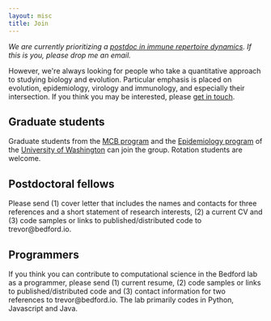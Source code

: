 ```yaml
---
layout: misc
title: Join
---
```


*We are currently prioritizing a [postdoc in immune repertoire dynamics](/blog/postdoc-repertoire-dynamics/). If this is you, please drop me an email.*

However, we're always looking for people who take a quantitative approach to studying biology and evolution.  Particular emphasis is placed on evolution, epidemiology, virology and immunology, and especially their intersection.  If you think you may be interested, please [get in touch](http://bedford.io/misc/contact/).

## Graduate students

Graduate students from the [MCB program](https://depts.washington.edu/mcb/) and the [Epidemiology program](http://depts.washington.edu/epidem/doctor-philosophy-phd) of the [University of Washington](http://www.washington.edu/) can join the group.  Rotation students are welcome.

## Postdoctoral fellows

Please send (1) cover letter that includes the names and contacts for three references and a short statement of research interests, (2) a current CV and (3) code samples or links to published/distributed code to trevor<span style="display:none">obfuscate</span>@bedford.io.

## Programmers

If you think you can contribute to computational science in the Bedford lab as a programmer, please send (1) current resume, (2) code samples or links to published/distributed code and (3) contact information for two references to trevor<span style="display:none">obfuscate</span>@bedford.io. The lab primarily codes in Python, Javascript and Java.
